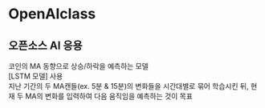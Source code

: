# OpenAIclass
## 오픈소스 AI 응용
코인의 MA 동향으로 상승/하락을 예측하는 모델 </br>
[LSTM 모델] 사용 </br>
지난 기간의 두 MA캔들(ex. 5분 & 15분)의 변화들을 시간대별로 묶어 학습시킨 뒤, 현재 두 MA의 변화를 입력하여 다음 움직임을 예측하는 것이 목표
